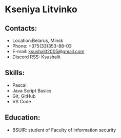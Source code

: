 # Kseniya Litvinko
## Contacts:
* Location:Belarus, Minsk
* Phone:  +375(33)353-88-03
* E-mail: ksushalit2005@gmail.com
* Discord RSS: Ksushalit
## Skills:
* Pascal
* Java Script Basics
* Git, GitHub
* VS Code
## Education: 
* BSUIR: student of Faculty of information security

